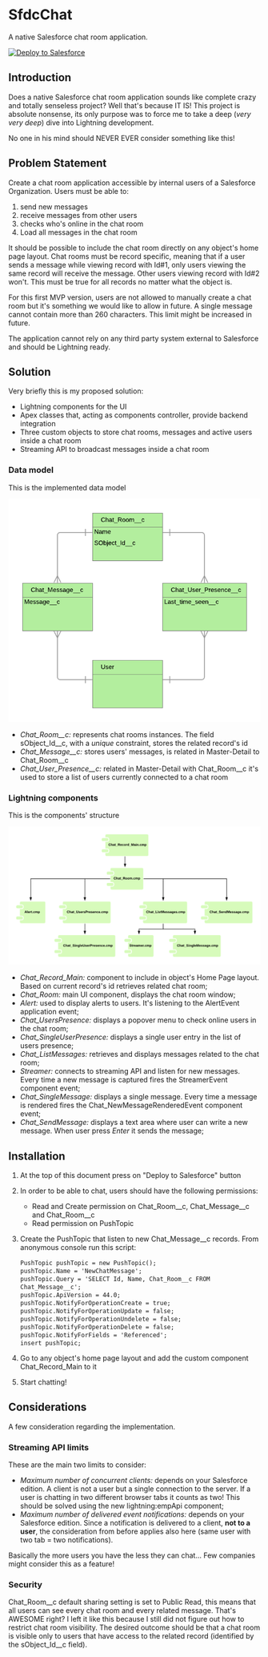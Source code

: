 # SfdcChat
A native Salesforce chat room application.

<a href="https://githubsfdeploy.herokuapp.com?owner=maaaaarco&repo=SfdcChat&ref=master">
  <img alt="Deploy to Salesforce"
       src="https://raw.githubusercontent.com/afawcett/githubsfdeploy/master/deploy.png">
</a>

## Introduction
Does a native Salesforce chat room application sounds like complete crazy and totally senseless project? Well that's 
because IT IS! This project is absolute nonsense, its only purpose was to force me to take a deep (_very very deep_) 
dive into Lightning development.

No one in his mind should NEVER EVER consider something like this!

## Problem Statement
Create a chat room application accessible by internal users of a Salesforce Organization. 
Users must be able to:

1. send new messages 
2. receive messages from other users
3. checks who's online in the chat room
4. Load all messages in the chat room

It should be possible to include the chat room directly on any object's home page layout. Chat rooms must be record 
specific, meaning that if a user sends a message while viewing record with Id#1, only users viewing the same record will 
receive the message. Other users viewing record with Id#2 won't. This must be true for all records no matter what the 
object is.
 
For this first MVP version, users are not allowed to manually create a chat room but it's something we would like to
allow in future. A single message cannot contain more than 260 characters. This limit might be increased in future.

The application cannot rely on any third party system external to Salesforce and should be Lightning ready.

## Solution
Very briefly this is my proposed solution:

- Lightning components for the UI
- Apex classes that, acting as components controller, provide backend integration
- Three custom objects to store chat rooms, messages and active users inside a chat room
- Streaming API to broadcast messages inside a chat room

### Data model
This is the implemented data model

<img src="https://raw.githubusercontent.com/maaaaarco/SfdcChat/master/doc/images/db.png">

- _Chat_Room__c:_ represents chat rooms instances. The field sObject_Id__c, with a _unique_ constraint, stores the related 
record's id
- _Chat_Message__c:_ stores users' messages, is related in Master-Detail to Chat_Room__c
- _Chat_User_Presence__c:_ related in Master-Detail with Chat_Room__c it's used to store a list of users currently connected
to a chat room

### Lightning components
This is the components' structure

<img src="https://raw.githubusercontent.com/maaaaarco/SfdcChat/master/doc/images/components.png">

- _Chat_Record_Main:_ component to include in object's Home Page layout. Based on current record's id retrieves 
related chat room;
- _Chat_Room:_ main UI component, displays the chat room window;
- _Alert:_ used to display alerts to users. It's listening to the AlertEvent application event;
- _Chat_UsersPresence:_ displays a popover menu to check online users in the chat room;
- _Chat_SingleUserPresence:_ displays a single user entry in the list of users presence;
- _Chat_ListMessages:_ retrieves and displays messages related to the chat room;
- _Streamer:_ connects to streaming API and listen for new messages. Every time a new message is captured fires the StreamerEvent
component event;
- _Chat_SingleMessage:_ displays a single message. Every time a message is rendered fires the Chat_NewMessageRenderedEvent 
component event;
- _Chat_SendMessage:_ displays a text area where user can write a new message. When user press _Enter_ it sends the message;

## Installation

1. At the top of this document press on "Deploy to Salesforce" button
2. In order to be able to chat, users should have the following permissions:
    - Read and Create permission on Chat_Room__c, Chat_Message__c and Chat_Room__c
    - Read permission on PushTopic
 
3. Create the PushTopic that listen to new Chat_Message__c records. From anonymous console run this script:

    ```
    PushTopic pushTopic = new PushTopic();
    pushTopic.Name = 'NewChatMessage';
    pushTopic.Query = 'SELECT Id, Name, Chat_Room__c FROM Chat_Message__c';
    pushTopic.ApiVersion = 44.0;
    pushTopic.NotifyForOperationCreate = true;
    pushTopic.NotifyForOperationUpdate = false;
    pushTopic.NotifyForOperationUndelete = false;
    pushTopic.NotifyForOperationDelete = false;
    pushTopic.NotifyForFields = 'Referenced';
    insert pushTopic;
    ```
4. Go to any object's home page layout and add the custom component Chat_Record_Main to it
5. Start chatting!

## Considerations
A few consideration regarding the implementation.

### Streaming API limits
These are the main two limits to consider:

- _Maximum number of concurrent clients:_ depends on your Salesforce edition. A client is not a user but a single 
connection to the server. If a user is chatting in two different browser tabs it counts as two! This should be solved
using the new lightning:empApi component;
- _Maximum number of delivered event notifications:_ depends on your Salesforce edition. Since a notification is delivered to
a client, **not to a user**, the consideration from before applies also here (same user with two tab = two notifications).

Basically the more users you have the less they can chat... Few companies might consider this as a feature!

### Security
Chat_Room__c default sharing setting is set to Public Read, this means that all users can see every chat room and every related
message. That's AWESOME right?
I left it like this because I still did not figure out how to restrict chat room visibility. The desired outcome
 should be that a chat room is visible only to users that have access to the related record (identified by the sObject_Id__c field).

